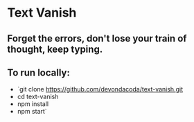 # Text Vanish

## Forget the errors, don't lose your train of thought, keep typing.

## To run locally:
- `git clone https://github.com/devondacoda/text-vanish.git
- cd text-vanish
- npm install
- npm start`

